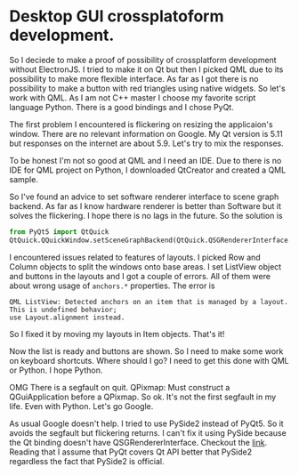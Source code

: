 # Desktop GUI crossplatoform development.

So I deciede to make a proof of possibility of crossplatform development without ElectronJS.
I tried to make it on Qt but then I picked QML due to its possibility to make more flexible
interface. As far as I got there is no possibility to make a button with red triangles using native
widgets. So let's work with QML. As I am not C++ master I choose my favorite script language Python.
There is a good bindings and I chose PyQt.

The first problem I encountered is flickering on resizing the applicaion's window. There are no
relevant information on Google. My Qt version is 5.11 but responses on the internet are about 5.9.
Let's try to mix the responses.

To be honest I'm not so good at QML and I need an IDE. Due to there is no IDE for QML project on
Python, I downloaded QtCreator and created a QML sample.

So I've found an advice to set software renderer interface to scene graph backend. As far as I know
hardware renderer is better than Software but it solves the flickering. I hope there is no lags in
the future. So the solution is 

```python
from PyQt5 import QtQuick
QtQuick.QQuickWindow.setSceneGraphBackend(QtQuick.QSGRendererInterface.Software)
```

I encountered issues related to features of layouts. I picked Row and Column objects to split the
windows onto base areas. I set ListView object and buttons in the layouts and I got a couple of
errors. All of them were about wrong usage of `anchors.*` properties. The error is
```
QML ListView: Detected anchors on an item that is managed by a layout. This is undefined behavior;
use Layout.alignment instead.
```
So I fixed it by moving my layouts in Item objects. That's it!


Now the list is ready and buttons are shown. So I need to make some work on keyboard shortcuts.
Where should I go? I need to get this done with QML or Python. I hope Python.

OMG There is a segfault on quit. QPixmap: Must construct a QGuiApplication before a QPixmap. So ok.
It's not the first segfault in my life. Even with Python. Let's go Google.

As usual Google doesn't help. I tried to use PySide2 instead of PyQt5. So it avoids the segfault but
flickering returns. I can't fix it using PySide because the Qt binding doesn't have QSGRendererInterface.
Checkout the [link](https://wiki.qt.io/Qt_for_Python_Missing_Bindings). Reading that I assume that
PyQt covers Qt API better that PySide2 regardless the fact that PySide2 is official.
